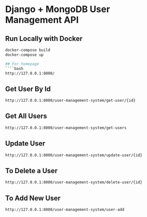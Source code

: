 # Django + MongoDB User Management API

## Run Locally with Docker

```bash
docker-compose build
docker-compose up

## For homepage
````bash
http://127.0.0.1:8000/
````

## Get User By Id
````bash
http://127.0.0.1:8000/user-management-system/get-user/{id}
````

## Get All Users
````bash
http://127.0.0.1:8000/user-management-system/get-users
````

## Update User
````bash
http://127.0.0.1:8000/user-management-system/update-user/{id}
````

## To Delete a User
````bash
http://127.0.0.1:8000/user-management-system/delete-user/{id}
````

## To Add New User
````bash
http://127.0.0.1:8000/user-management-system/user-add
````